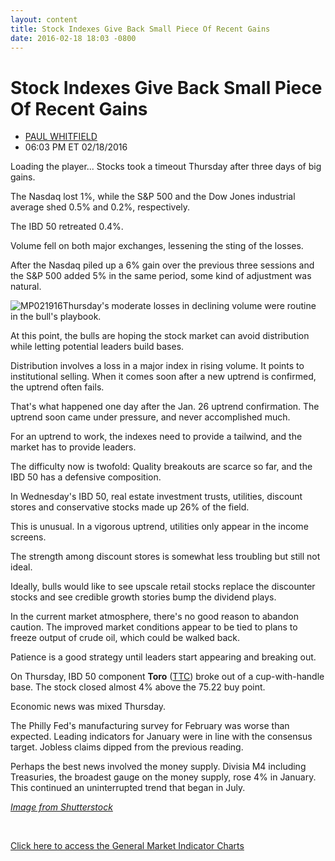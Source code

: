 ```yaml
---
layout: content
title: Stock Indexes Give Back Small Piece Of Recent Gains
date: 2016-02-18 18:03 -0800
---
```



Stock Indexes Give Back Small Piece Of Recent Gains
====================================================




* [PAUL WHITFIELD](https://www.investors.com/author/whitfieldp/ "Posts by PAUL WHITFIELD")
* 06:03 PM ET 02/18/2016




Loading the player...
Stocks took a timeout Thursday after three days of big gains.


The Nasdaq lost 1%, while the S&P 500 and the Dow Jones industrial average shed 0.5% and 0.2%, respectively.


The IBD 50 retreated 0.4%.


Volume fell on both major exchanges, lessening the sting of the losses.


After the Nasdaq piled up a 6% gain over the previous three sessions and the S&P 500 added 5% in the same period, some kind of adjustment was natural.


![MP021916](https://www.investors.com/wp-content/uploads/2016/02/MP021916-241x300.jpg)Thursday's moderate losses in declining volume were routine in the bull's playbook.


At this point, the bulls are hoping the stock market can avoid distribution while letting potential leaders build bases.


Distribution involves a loss in a major index in rising volume. It points to institutional selling. When it comes soon after a new uptrend is confirmed, the uptrend often fails.


That's what happened one day after the Jan. 26 uptrend confirmation. The uptrend soon came under pressure, and never accomplished much.


For an uptrend to work, the indexes need to provide a tailwind, and the market has to provide leaders.


The difficulty now is twofold: Quality breakouts are scarce so far, and the IBD 50 has a defensive composition.


In Wednesday's IBD 50, real estate investment trusts, utilities, discount stores and conservative stocks made up 26% of the field.


This is unusual. In a vigorous uptrend, utilities only appear in the income screens.


The strength among discount stores is somewhat less troubling but still not ideal.


Ideally, bulls would like to see upscale retail stocks replace the discounter stocks and see credible growth stories bump the dividend plays.


In the current market atmosphere, there's no good reason to abandon caution. The improved market conditions appear to be tied to plans to freeze output of crude oil, which could be walked back.


Patience is a good strategy until leaders start appearing and breaking out.


On Thursday, IBD 50 component **Toro** ([TTC](https://research.investors.com/quote.aspx?symbol=TTC)) broke out of a cup-with-handle base. The stock closed almost 4% above the 75.22 buy point.


Economic news was mixed Thursday.


The Philly Fed's manufacturing survey for February was worse than expected. Leading indicators for January were in line with the consensus target. Jobless claims dipped from the previous reading.


Perhaps the best news involved the money supply. Divisia M4 including Treasuries, the broadest gauge on the money supply, rose 4% in January. This continued an uninterrupted trend that began in July.


*[Image from Shutterstock](http://www.shutterstock.com)*


 


[Click here to access the General Market Indicator Charts](https://www.investors.com/wp-content/uploads/2016/02/GMI_021916.pdf)




